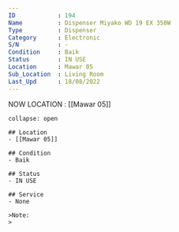 ```yaml
---
ID            : 194
Name          : Dispenser Miyako WD 19 EX 350W
Type          : Dispenser
Category      : Electronic
S/N           : -
Condition     : Baik
Status        : IN USE
Location      : Mawar 05
Sub_Location  : Living Room
Last_Upd      : 18/08/2022
---
```



NOW LOCATION : [[Mawar 05]]

```ad-History
collapse: open

## Location
- [[Mawar 05]]

## Condition
- Baik

## Status
- IN USE

## Service
- None

>Note:
>


```
